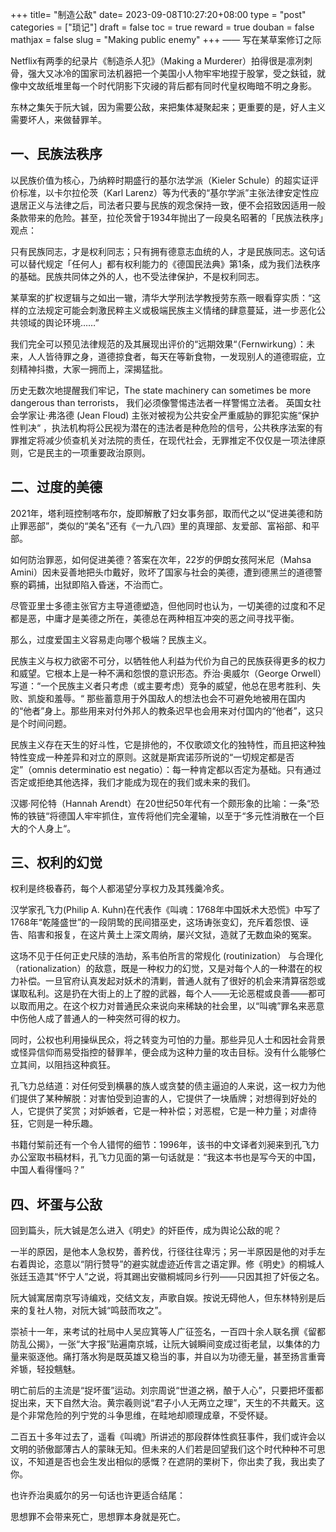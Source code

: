+++
title= "制造公敌"
date= 2023-09-08T10:27:20+08:00
type = "post"
categories = ["琐记"]
draft = false
toc = true
reward = true
douban = false
mathjax = false
slug = "Making public enemy"
+++
—— 写在某草案修订之际

Netflix有两季的纪录片《制造杀人犯》（Making a Murderer）拍得很是凛冽刺骨，强大又冰冷的国家司法机器把一个美国小人物牢牢地捏于股掌，受之鈇钺，就像中文故纸堆里每一个时代阴影下灾祲的背后都有同时代皇权晦暗不明之身影。

东林之集矢于阮大铖，因为需要公敌，来把集体凝聚起来；更重要的是，好人主义需要坏人，来做替罪羊。
<!--more-->

## 一、民族法秩序

以民族价值为核心，乃纳粹时期盛行的基尔法学派（Kieler Schule）的超实证评价标准，以卡尔拉伦茨（Karl Larenz）等为代表的“基尔学派”主张法律安定性应退居正义与法律之后，司法者只要与民族的观念保持一致，便不会招致因适用一般条款带来的危险。甚至，拉伦茨曾于1934年抛出了一段臭名昭著的「民族法秩序」观点：

只有民族同志，才是权利同志；只有拥有德意志血统的人，才是民族同志。这句话可以替代规定「任何人」都有权利能力的《德国民法典》第1条，成为我们法秩序的基础。民族共同体之外的人，也不受法律保护，不是权利同志。

某草案的扩权逻辑与之如出一辙，清华大学刑法学教授劳东燕一眼看穿实质：“这样的立法规定可能会刺激民粹主义或极端民族主义情绪的肆意蔓延，进一步恶化公共领域的舆论环境……”

我们完全可以预见法律规范的及其展现出评价的“远期效果“（Fernwirkung）：未来，人人皆待罪之身，道德掠食者，每天在等新食物，一发现别人的道德瑕疵，立刻精神抖擞，大家一拥而上，深揭猛批。 

历史无数次地提醒我们牢记，The state machinery can sometimes be more dangerous than terrorists， 我们必须像警惕违法者一样警惕立法者。 英国女社会学家让·弗洛德 (Jean Floud) 主张对被视为公共安全严重威胁的罪犯实施“保护性判决“ ，执法机构将公民视为潜在的违法者是种危险的信号，公共秩序法案的有罪推定将减少侦查机关对法院的责任，在现代社会，无罪推定不仅仅是一项法律原则，它是民主的一项重要政治原则。

## 二、过度的美德

2021年，塔利班控制喀布尔，旋即解散了妇女事务部，取而代之以“促进美德和防止罪恶部”，类似的“美名”还有《一九八四》里的真理部、友爱部、富裕部、和平部。

如何防治罪恶，如何促进美德？答案在次年，22岁的伊朗女孩阿米尼（Mahsa Amini）因未妥善地把头巾戴好，败坏了国家与社会的美德，遭到德黑兰的道德警察的羁捕，出狱即陷入昏迷，不治而亡。

尽管亚里士多德主张官方主导道德塑造，但他同时也认为，一切美德的过度和不足都是恶，中庸才是美德之所在，美德总在两种相互冲突的恶之间寻找平衡。

那么，过度爱国主义容易走向哪个极端？民族主义。

民族主义与权力欲密不可分，以牺牲他人利益为代价为自己的民族获得更多的权力和威望。它根本上是一种不满和怨恨的意识形态。乔治·奥威尔（George Orwell）写道：“一个民族主义者只考虑（或主要考虑）竞争的威望，他总在思考胜利、失败、凯旋和羞辱。“
那些蓄意用于外国敌人的想法也会不可避免地被用在国内的“他者”身上。那些用来对付外邦人的教条迟早也会用来对付国内的“他者”，这只是个时间问题。

民族主义存在天生的好斗性，它是排他的，不仅歌颂文化的独特性，而且把这种独特性变成一种差异和对立的原则。这就是斯宾诺莎所说的“一切规定都是否定”（omnis determinatio est negatio）：每一种肯定都以否定为基础。只有通过否定或拒绝其他选择，我们才能成为现在的我们或未来的我们。

汉娜·阿伦特（Hannah Arendt）在20世纪50年代有一个颇形象的比喻：一条“恐怖的铁链“将德国人牢牢抓住，宣传将他们完全灌输，以至于“多元性消散在一个巨大的个人身上“。

## 三、权利的幻觉

权利是终极春药，每个人都渴望分享权力及其残羹冷炙。

汉学家孔飞力(Philip A. Kuhn)在代表作《叫魂：1768年中国妖术大恐慌》中写了1768年“乾隆盛世”的一段阴鸷的民间猎巫史，这场诪张变幻，充斥着怨恨、诬告、陷害和报复，在这片黄土上深文周纳，屡兴文狱，造就了无数血染的冤案。

这场不见于任何正史尺牍的浩劫，系韦伯所言的常规化 (routinization） 与合理化 （rationalization）的敌意，既是一种权力的幻觉，又是对每个人的一种潜在的权力补偿。一旦官府认真发起对妖术的清剿，普通人就有了很好的机会来清算宿怨或谋取私利。这是扔在大街上的上了膛的武器，每个人——无论恶棍或良善——都可以取而用之。在这个权力对普通民众来说向来稀缺的社会里，以“叫魂”罪名来恶意中伤他人成了普通人的一种突然可得的权力。

同时，公权也利用操纵民众，将之转变为可怕的力量。那些异见人士和因社会背景或怪异信仰而易受指控的替罪羊，便会成为这种力量的攻击目标。没有什么能够伫立其间，以阻挡这种疯狂。

孔飞力总结道：对任何受到横暴的族人或贪婪的债主逼迫的人来说，这一权力为他们提供了某种解脱：对害怕受到迫害的人，它提供了一块盾牌；对想得到好处的人，它提供了奖赏；对妒嫉者，它是一种补偿；对恶棍，它是一种力量；对虐待狂，它则是一种乐趣。

书籍付椠前还有一个令人错愕的细节：1996年，该书的中文译者刘昶来到孔飞力办公室取书稿材料，孔飞力见面的第一句话就是：“我这本书也是写今天的中国，中国人看得懂吗？”

## 四、坏蛋与公敌

回到篇头，阮大铖是怎么进入《明史》的奸臣传，成为舆论公敌的呢？

一半的原因，是他本人急权势，善矜伐，行径往往卑污；另一半原因是他的对手左右着舆论，恣意以“阴行赞导”的避实就虚迹近传言之语定罪。修《明史》的桐城人张廷玉造其“怀宁人”之说，将其踢出安徽桐城同乡行列——只因其担了奸佞之名。

阮大铖寓居南京写诗编戏，交结文友，声歌自娱。按说无碍他人，但东林特别是后来的复社人物，对阮大铖“鸣鼓而攻之”。

崇祯十一年，来考试的社局中人吴应箕等人广征签名，一百四十余人联名撰《留都防乱公揭》，一张“大字报”贴遍南京城，让阮大铖瞬间变成过街老鼠，以集体的力量来驱逐他。痛打落水狗是既英雄又稳当的事，并自以为功德无量，甚至扬言重膏斧锧，轻投魑魅。

明亡前后的主流是“捉坏蛋”运动。刘宗周说“世道之祸，酿于人心”，只要把坏蛋都捉出来，天下自然大治。黄宗羲则说“君子小人无两立之理”，天生的不共戴天。这是个非常危险的列宁党的斗争思维，在畦地却顺理成章，不受怀疑。

二百五十多年过去了，遥看《叫魂》所讲述的那段群体性疯狂事件，我们或许会以文明的骄傲鄙薄古人的蒙昧无知。但未来的人们若是回望我们这个时代种种不可思议，不知道是否也会生发出相似的感慨？在遮阴的栗树下，你出卖了我，我出卖了你。

也许乔治奥威尔的另一句话也许更适合结尾：

思想罪不会带来死亡，思想罪本身就是死亡。
